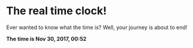 # The real time clock!

Ever wanted to know what the time is? Well, your journey is about to end!

**The time is Nov 30, 2017, 00:52**